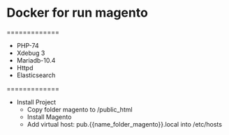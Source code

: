 # Docker for run magento

=============
* PHP-74
* Xdebug 3
* Mariadb-10.4
* Httpd
* Elasticsearch

=============

* Install Project
	* Copy folder magento to /public_html
	* Install Magento
	* Add virtual host: pub.{{name_folder_magento}}.local into /etc/hosts
